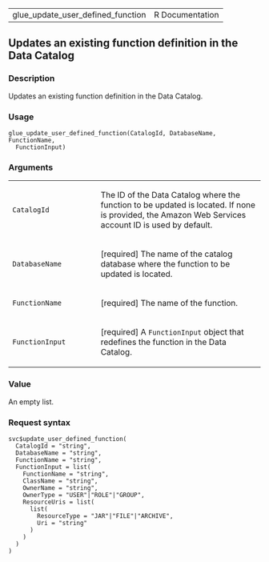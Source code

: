 <table style="width: 100%;">
<tbody>
<tr class="odd">
<td>glue_update_user_defined_function</td>
<td style="text-align: right;">R Documentation</td>
</tr>
</tbody>
</table>

## Updates an existing function definition in the Data Catalog

### Description

Updates an existing function definition in the Data Catalog.

### Usage

    glue_update_user_defined_function(CatalogId, DatabaseName, FunctionName,
      FunctionInput)

### Arguments

<table>
<colgroup>
<col style="width: 35%" />
<col style="width: 65%" />
</colgroup>
<tbody>
<tr class="odd">
<td><code
id="glue_update_user_defined_function_:_CatalogId">CatalogId</code></td>
<td><p>The ID of the Data Catalog where the function to be updated is
located. If none is provided, the Amazon Web Services account ID is used
by default.</p></td>
</tr>
<tr class="even">
<td><code
id="glue_update_user_defined_function_:_DatabaseName">DatabaseName</code></td>
<td><p>[required] The name of the catalog database where the function to
be updated is located.</p></td>
</tr>
<tr class="odd">
<td><code
id="glue_update_user_defined_function_:_FunctionName">FunctionName</code></td>
<td><p>[required] The name of the function.</p></td>
</tr>
<tr class="even">
<td><code
id="glue_update_user_defined_function_:_FunctionInput">FunctionInput</code></td>
<td><p>[required] A <code>FunctionInput</code> object that redefines the
function in the Data Catalog.</p></td>
</tr>
</tbody>
</table>

### Value

An empty list.

### Request syntax

    svc$update_user_defined_function(
      CatalogId = "string",
      DatabaseName = "string",
      FunctionName = "string",
      FunctionInput = list(
        FunctionName = "string",
        ClassName = "string",
        OwnerName = "string",
        OwnerType = "USER"|"ROLE"|"GROUP",
        ResourceUris = list(
          list(
            ResourceType = "JAR"|"FILE"|"ARCHIVE",
            Uri = "string"
          )
        )
      )
    )
